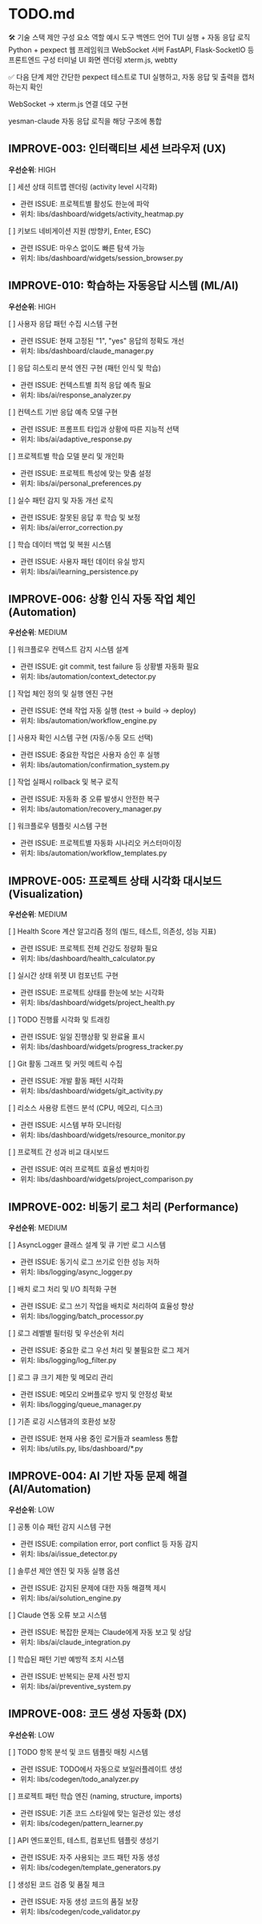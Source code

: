 # TODO.md

🛠 기술 스택 제안 구성 요소 역할 예시 도구 백엔드 언어 TUI 실행 + 자동 응답 로직 Python + pexpect 웹 프레임워크 WebSocket 서버 FastAPI, Flask-SocketIO 등 프론트엔드
구성 터미널 UI 화면 렌더링 xterm.js, webtty

✅ 다음 단계 제안 간단한 pexpect 테스트로 TUI 실행하고, 자동 응답 및 출력을 캡처하는지 확인

WebSocket → xterm.js 연결 데모 구현

yesman-claude 자동 응답 로직을 해당 구조에 통합

## IMPROVE-003: 인터랙티브 세션 브라우저 (UX)

**우선순위**: HIGH

\[ \] 세션 상태 히트맵 렌더링 (activity level 시각화)

- 관련 ISSUE: 프로젝트별 활성도 한눈에 파악
- 위치: libs/dashboard/widgets/activity_heatmap.py

\[ \] 키보드 네비게이션 지원 (방향키, Enter, ESC)

- 관련 ISSUE: 마우스 없이도 빠른 탐색 가능
- 위치: libs/dashboard/widgets/session_browser.py

## IMPROVE-010: 학습하는 자동응답 시스템 (ML/AI)

**우선순위**: HIGH

\[ \] 사용자 응답 패턴 수집 시스템 구현

- 관련 ISSUE: 현재 고정된 "1", "yes" 응답의 정확도 개선
- 위치: libs/dashboard/claude_manager.py

\[ \] 응답 히스토리 분석 엔진 구현 (패턴 인식 및 학습)

- 관련 ISSUE: 컨텍스트별 최적 응답 예측 필요
- 위치: libs/ai/response_analyzer.py

\[ \] 컨텍스트 기반 응답 예측 모델 구현

- 관련 ISSUE: 프롬프트 타입과 상황에 따른 지능적 선택
- 위치: libs/ai/adaptive_response.py

\[ \] 프로젝트별 학습 모델 분리 및 개인화

- 관련 ISSUE: 프로젝트 특성에 맞는 맞춤 설정
- 위치: libs/ai/personal_preferences.py

\[ \] 실수 패턴 감지 및 자동 개선 로직

- 관련 ISSUE: 잘못된 응답 후 학습 및 보정
- 위치: libs/ai/error_correction.py

\[ \] 학습 데이터 백업 및 복원 시스템

- 관련 ISSUE: 사용자 패턴 데이터 유실 방지
- 위치: libs/ai/learning_persistence.py

## IMPROVE-006: 상황 인식 자동 작업 체인 (Automation)

**우선순위**: MEDIUM

\[ \] 워크플로우 컨텍스트 감지 시스템 설계

- 관련 ISSUE: git commit, test failure 등 상황별 자동화 필요
- 위치: libs/automation/context_detector.py

\[ \] 작업 체인 정의 및 실행 엔진 구현

- 관련 ISSUE: 연쇄 작업 자동 실행 (test → build → deploy)
- 위치: libs/automation/workflow_engine.py

\[ \] 사용자 확인 시스템 구현 (자동/수동 모드 선택)

- 관련 ISSUE: 중요한 작업은 사용자 승인 후 실행
- 위치: libs/automation/confirmation_system.py

\[ \] 작업 실패시 rollback 및 복구 로직

- 관련 ISSUE: 자동화 중 오류 발생시 안전한 복구
- 위치: libs/automation/recovery_manager.py

\[ \] 워크플로우 템플릿 시스템 구현

- 관련 ISSUE: 프로젝트별 자동화 시나리오 커스터마이징
- 위치: libs/automation/workflow_templates.py

## IMPROVE-005: 프로젝트 상태 시각화 대시보드 (Visualization)

**우선순위**: MEDIUM

\[ \] Health Score 계산 알고리즘 정의 (빌드, 테스트, 의존성, 성능 지표)

- 관련 ISSUE: 프로젝트 전체 건강도 정량화 필요
- 위치: libs/dashboard/health_calculator.py

\[ \] 실시간 상태 위젯 UI 컴포넌트 구현

- 관련 ISSUE: 프로젝트 상태를 한눈에 보는 시각화
- 위치: libs/dashboard/widgets/project_health.py

\[ \] TODO 진행률 시각화 및 트래킹

- 관련 ISSUE: 일일 진행상황 및 완료율 표시
- 위치: libs/dashboard/widgets/progress_tracker.py

\[ \] Git 활동 그래프 및 커밋 메트릭 수집

- 관련 ISSUE: 개발 활동 패턴 시각화
- 위치: libs/dashboard/widgets/git_activity.py

\[ \] 리소스 사용량 트렌드 분석 (CPU, 메모리, 디스크)

- 관련 ISSUE: 시스템 부하 모니터링
- 위치: libs/dashboard/widgets/resource_monitor.py

\[ \] 프로젝트 간 성과 비교 대시보드

- 관련 ISSUE: 여러 프로젝트 효율성 벤치마킹
- 위치: libs/dashboard/widgets/project_comparison.py

## IMPROVE-002: 비동기 로그 처리 (Performance)

**우선순위**: MEDIUM

\[ \] AsyncLogger 클래스 설계 및 큐 기반 로그 시스템

- 관련 ISSUE: 동기식 로그 쓰기로 인한 성능 저하
- 위치: libs/logging/async_logger.py

\[ \] 배치 로그 처리 및 I/O 최적화 구현

- 관련 ISSUE: 로그 쓰기 작업을 배치로 처리하여 효율성 향상
- 위치: libs/logging/batch_processor.py

\[ \] 로그 레벨별 필터링 및 우선순위 처리

- 관련 ISSUE: 중요한 로그 우선 처리 및 불필요한 로그 제거
- 위치: libs/logging/log_filter.py

\[ \] 로그 큐 크기 제한 및 메모리 관리

- 관련 ISSUE: 메모리 오버플로우 방지 및 안정성 확보
- 위치: libs/logging/queue_manager.py

\[ \] 기존 로깅 시스템과의 호환성 보장

- 관련 ISSUE: 현재 사용 중인 로거들과 seamless 통합
- 위치: libs/utils.py, libs/dashboard/\*.py

## IMPROVE-004: AI 기반 자동 문제 해결 (AI/Automation)

**우선순위**: LOW

\[ \] 공통 이슈 패턴 감지 시스템 구현

- 관련 ISSUE: compilation error, port conflict 등 자동 감지
- 위치: libs/ai/issue_detector.py

\[ \] 솔루션 제안 엔진 및 자동 실행 옵션

- 관련 ISSUE: 감지된 문제에 대한 자동 해결책 제시
- 위치: libs/ai/solution_engine.py

\[ \] Claude 연동 오류 보고 시스템

- 관련 ISSUE: 복잡한 문제는 Claude에게 자동 보고 및 상담
- 위치: libs/ai/claude_integration.py

\[ \] 학습된 패턴 기반 예방적 조치 시스템

- 관련 ISSUE: 반복되는 문제 사전 방지
- 위치: libs/ai/preventive_system.py

## IMPROVE-008: 코드 생성 자동화 (DX)

**우선순위**: LOW

\[ \] TODO 항목 분석 및 코드 템플릿 매칭 시스템

- 관련 ISSUE: TODO에서 자동으로 보일러플레이트 생성
- 위치: libs/codegen/todo_analyzer.py

\[ \] 프로젝트 패턴 학습 엔진 (naming, structure, imports)

- 관련 ISSUE: 기존 코드 스타일에 맞는 일관성 있는 생성
- 위치: libs/codegen/pattern_learner.py

\[ \] API 엔드포인트, 테스트, 컴포넌트 템플릿 생성기

- 관련 ISSUE: 자주 사용되는 코드 패턴 자동 생성
- 위치: libs/codegen/template_generators.py

\[ \] 생성된 코드 검증 및 품질 체크

- 관련 ISSUE: 자동 생성 코드의 품질 보장
- 위치: libs/codegen/code_validator.py

